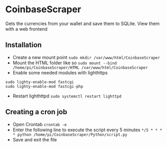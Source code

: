 # CoinbaseScraper
Gets the currencies from your wallet and save them to SQLite. View them with a web frontend

## Installation
* Create a new mount point ```sudo mkdir /var/www/html/CoinbaseScraper```
* Mount the HTML folder like so ```sudo mount --bind /home/pi/CoinbaseScraper/HTML /var/www/html/CoinbaseScraper```
* Enable some needed modules with lighthttps
```
sudo lighty-enable-mod fastcgi
sudo lighty-enable-mod fastcgi-php
```
* Restart lighthttpd ```sudo systemctl restart lighttpd```

## Creating a cron job
* Open Crontab ```crontab -e```
* Enter the following line to execute the script every 5 minutes ```*/5 * * * * python /home/pi/CoinbaseScraper/Python/script.py```
* Save and exit the file